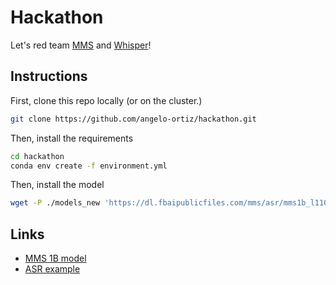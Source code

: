 # Hackathon
Let's red team [MMS](https://github.com/facebookresearch/fairseq/tree/main/examples/mms) and [Whisper](https://github.com/openai/whisper)!

## Instructions
First, clone this repo locally (or on the cluster.)
```bash
git clone https://github.com/angelo-ortiz/hackathon.git
```
Then, install the requirements
```bash
cd hackathon
conda env create -f environment.yml
```

Then, install the model
```bash
wget -P ./models_new 'https://dl.fbaipublicfiles.com/mms/asr/mms1b_l1107.pt'
```


## Links
- [MMS 1B model](https://dl.fbaipublicfiles.com/mms/asr/mms1b_all.pt)
- [ASR example](https://github.com/facebookresearch/fairseq/blob/main/examples/mms/asr/tutorial/MMS_ASR_Inference_Colab.ipynb)
